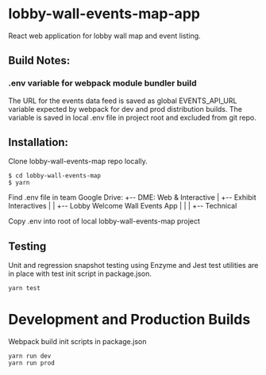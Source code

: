# lobby-wall-events-map-app
React web application for lobby wall map and event listing.

## Build Notes:

### .env variable for webpack module bundler build
The URL for the events data feed is saved as global EVENTS_API_URL variable
expected by webpack for dev and prod distribution builds. The variable is
saved in local .env file in project root and excluded from git repo.

## Installation:

Clone lobby-wall-events-map repo locally.

```
$ cd lobby-wall-events-map
$ yarn
```

Find .env file in team Google Drive:
+-- DME: Web & Interactive
|   +-- Exhibit Interactives
|   |   +-- Lobby Welcome Wall Events App
|   |   |   +-- Technical

Copy .env into root of local lobby-wall-events-map project

## Testing

Unit and regression snapshot testing using Enzyme and Jest test utilities are
in place with test init script in package.json.

```
yarn test
```

# Development and Production Builds

Webpack build init scripts in package.json

```
yarn run dev
yarn run prod
```
